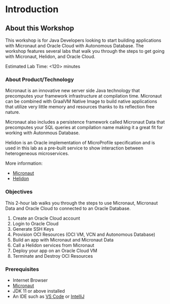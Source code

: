 # Introduction

## About this Workshop

This workshop is for Java Developers looking to start building applications with Micronaut and Oracle Cloud with Autonomous Database. The workshop features several labs that walk you through the 
steps to get going with Micronaut, Helidon, and Oracle Cloud.

Estimated Lab Time: &lt;120&gt; minutes

### About Product/Technology

Micronaut is an innovative new server side Java technology that precomputes your framework infrastructure at compilation time. Micronaut can be combined with GraalVM Native Image to build native applications
that utilize very little memory and resources thanks to its reflection free nature.

Micronaut also includes a persistence framework called Micronaut Data that precomputes your SQL queries at compilation name making it a great fit for working with Autonmous Database.

  <!-- [Video](youtube:zNKxJjkq0Pw) -->
  
Helidon is an Oracle implementation of MicroProfile specification and is used in this lab as a pre-built service
to show interaction between heterogeneous microservices. 

More information:

- [Micronaut](https://micronaut.io/)
- [Helidon](https://helidon.io/)

### Objectives

This 2-hour lab walks you through the steps to use Micronaut, Micronaut Data
and Oracle Cloud to connected to an Oracle Database.

1. Create an Oracle Cloud account
2. Login to Oracle Cloud
3. Generate SSH Keys
4. Provision OCI Resources (OCI VM, VCN and Autonomous Database)
5. Build an app with Micronaut and Micronaut Data
6. Call a Helidon services from Micronaut
7. Deploy your app on an Oracle Cloud VM
8. Terminate and Destroy OCI Resources


### Prerequisites

* Internet Browser
* [Micronaut](https://micronaut.io/download.html)
* JDK 11 or above installed
* An IDE such as [VS Code](https://code.visualstudio.com/) or [IntelliJ](https://www.jetbrains.com/idea/download/#section=mac)
